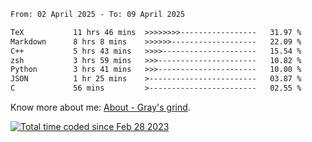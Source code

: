 <!--START_SECTION:waka-->

```txt
From: 02 April 2025 - To: 09 April 2025

TeX           11 hrs 46 mins  >>>>>>>>-----------------   31.97 %
Markdown      8 hrs 8 mins    >>>>>>-------------------   22.09 %
C++           5 hrs 43 mins   >>>>---------------------   15.54 %
zsh           3 hrs 59 mins   >>>----------------------   10.82 %
Python        3 hrs 41 mins   >>>----------------------   10.00 %
JSON          1 hr 25 mins    >------------------------   03.87 %
C             56 mins         >------------------------   02.55 %
```

<!--END_SECTION:waka-->

<!-- [![grayxu's github stats](https://github-readme-stats.vercel.app/api?username=grayxu&count_private=true&show_icons=true)](https://github.com/grayxu) -->

Know more about me: [About - Gray's grind](https://www.grayxu.cn/).
<p align="left">
  <a href="https://wakatime.com/@c69eb31e-43a1-463f-8968-c3449e386f57"><img src="https://wakatime.com/badge/user/c69eb31e-43a1-463f-8968-c3449e386f57.svg" title="Total time coded since Feb 28 2023" /></a>
</p>

